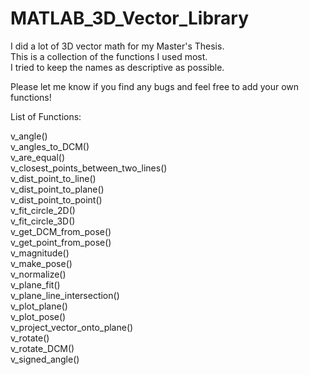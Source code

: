 # MATLAB_3D_Vector_Library
I did a lot of 3D vector math for my Master's Thesis.  
This is a collection of the functions I used most.  
I tried to keep the names as descriptive as possible.  

Please let me know if you find any bugs and feel free to add your own functions!  


List of Functions:

v_angle()  
v_angles_to_DCM()  
v_are_equal()  
v_closest_points_between_two_lines()  
v_dist_point_to_line()  
v_dist_point_to_plane()  
v_dist_point_to_point()  
v_fit_circle_2D()  
v_fit_circle_3D()  
v_get_DCM_from_pose()  
v_get_point_from_pose()  
v_magnitude()  
v_make_pose()  
v_normalize()  
v_plane_fit()  
v_plane_line_intersection()  
v_plot_plane()  
v_plot_pose()  
v_project_vector_onto_plane()  
v_rotate()  
v_rotate_DCM()  
v_signed_angle()  


